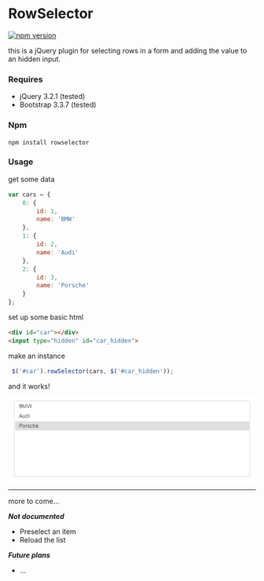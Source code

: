 # RowSelector
[![npm version](https://badge.fury.io/js/rowselector.svg)](https://badge.fury.io/js/rowselector)

this is a jQuery plugin for selecting rows in a form and adding the value to an hidden input.
### Requires
* jQuery 3.2.1 (tested)
* Bootstrap 3.3.7 (tested)
### Npm
```ssh
npm install rowselector
```
### Usage
get some data
```js
var cars = {
    0: {
        id: 1,
        name: 'BMW'
    },
    1: {
        id: 2,
        name: 'Audi'
    },
    2: {
        id: 3,
        name: 'Porsche'
    }
};
```
set up some basic html
```html
<div id="car"></div>
<input type="hidden" id="car_hidden">
```
make an instance
```js
 $('#car').rowSelector(cars, $('#car_hidden'));
```
and it works!

![screenshot](https://github.com/bad33ndj3/RowSelector/blob/master/preview.png?raw=true)

---

more to come...

***Not documented***
* Preselect an item
* Reload the list

***Future plans***
* ...

